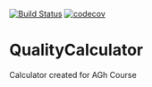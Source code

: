 [![Build Status](https://travis-ci.org/pawelnie/QualityCalculator.svg?branch=master)](https://travis-ci.org/pawelnie/QualityCalculator)
[![codecov](https://codecov.io/gh/pawelnie/QualityCalculator/branch/master/graph/badge.svg)](https://codecov.io/gh/pawelnie/QualityCalculator)

# QualityCalculator
Calculator created for AGh Course
